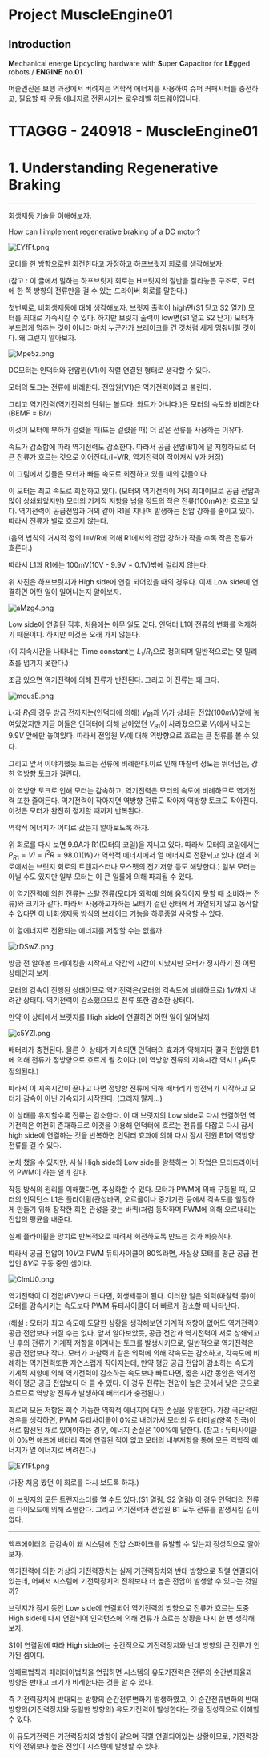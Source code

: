 # Project MuscleEngine01

## Introduction
**M**echanical energe **U**pcycling hardware with **S**uper **C**apacitor for **LE**gged robots / **ENGINE** no.**01**

머슬엔진은 보행 과정에서 버려지는 역학적 에너지를 사용하여 슈퍼 커패시터를 충전하고, 필요할 때 운동 에너지로 전환시키는 로우레벨 하드웨어입니다.

# TTAGGG - 240918 - MuscleEngine01

# 1. Understanding Regenerative Braking

---

회생제동 기술을 이해해보자.

[How can I implement regenerative braking of a DC motor?](https://electronics.stackexchange.com/questions/56186/how-can-i-implement-regenerative-braking-of-a-dc-motor/56187#56187)

![EYfFf.png](EYfFf.png)

모터를 한 방향으로만 회전한다고 가정하고 하프브릿지 회로를 생각해보자.

(참고 : 이 글에서 말하는 하프브릿지 회로는 H브릿지의 절반을 잘라놓은 구조로, 모터에 한 쪽 방향의 전류만을 걸 수 있는 드라이버 회로를 말한다.)

첫번째로, 비회생제동에 대해 생각해보자. 브릿지 출력이 high면(S1 닫고 S2 열기) 모터를 최대로 가속시킬 수 있다. 하지만 브릿지 출력이 low면(S1 열고 S2 닫기) 모터가 부드럽게 멈추는 것이 아니라 마치 누군가가 브레이크를 건 것처럼 세게 멈춰버릴 것이다. 왜 그런지 알아보자.

![Mpe5z.png](Mpe5z.png)

DC모터는 인덕터와 전압원(V1)이 직렬 연결된 형태로 생각할 수 있다.

모터의 토크는 전류에 비례한다. 전압원(V1)은 역기전력이라고 불린다.

그리고 역기전력(역기전력의 단위는 볼트다. 와트가 아니다.)은 모터의 속도와 비례한다(BEMF = B*l*v)

이것이 모터에 부하가 걸렸을 때(또는 걸렸을 때) 더 많은 전류를 사용하는 이유다.

속도가 감소함에 따라 역기전력도 감소한다. 따라서 공급 전압(B1)에 덜 저항하므로 더 큰 전류가 흐르는 것으로 이어진다.(I=V/R, 역기전력이 작아져서 V가 커짐)

이 그림에서 값들은 모터가 빠른 속도로 회전하고 있을 때의 값들이다.

이 모터는 최고 속도로 회전하고 있다. (모터의 역기전력이 거의 최대이므로 공급 전압과 많이 상쇄되었지만) 모터의 기계적 저항을 넘을 정도의 작은 전류(100mA)만 흐르고 있다. 역기전력이 공급전압과 거의 같아 R1을 지나며 발생하는 전압 강하를 줄이고 있다. 따라서 전류가 별로 흐르지 않는다.

(옴의 법칙의 거시적 정의 I=V/R에 의해 R1에서의 전압 강하가 작을 수록 작은 전류가 흐른다.)

따라서 L1과 R1에는 100mV(10V - 9.9V = 0.1V)밖에 걸리지 않는다.

위 사진은 하프브릿지가 High side에 연결 되어있을 때의 경우다. 이제 Low side에 연결하면 어떤 일이 일어나는지 알아보자.

![aMzg4.png](aMzg4.png)

Low side에 연결된 직후, 처음에는 아무 일도 없다. 인덕터 L1이 전류의 변화를 억제하기 때문이다. 하지만 이것은 오래 가지 않는다.

(이 지속시간을 나타내는 Time constant는 $L_1/R_1$으로 정의되며 일반적으로는 몇 밀리초를 넘기지 못한다.)

조금 있으면 역기전력에 의해 전류가 반전된다. 그리고 이 전류는 꽤 크다.

![mqusE.png](mqusE.png)

$L_1$과 $R_1$의 경우 방금 전까지는(인덕터에 의해) $V_{B1}$과 $V_1$가 상쇄된 전압($100mV$)앞에 놓여있었지만 지금 이들은 인덕터에 의해 남아있던 $V_{B1}$이 사라졌으므로 $V_1$에서 나오는 $9.9V$ 앞에만 놓여있다. 따라서 전압원 $V_1$에 대해 역방향으로 흐르는 큰 전류를 볼 수 있다.

그리고 앞서 이야기했듯 토크는 전류에 비례한다.이로 인해 마찰력 정도는 뛰어넘는, 강한 역방향 토크가 걸린다.

이 역방향 토크로 인해 모터는 감속하고, 역기전력은 모터의 속도에 비례하므로 역기전력 또한 줄어든다. 역기전력이 작아지면 역방향 전류도 작아져 역방향 토크도 작아진다. 이것은 모터가 완전히 정지할 때까지 반복된다.

역학적 에너지가 어디로 갔는지 알아보도록 하자.

위 회로를 다시 보면 9.9A가 R1(모터의 코일)을 지나고 있다. 따라서 모터의 코일에서는 $P_{R1} = VI = I^2R = 98.01(W)$가 역학적 에너지에서 열 에너지로 전환되고 있다.(실제 회로에서는 브릿지 회로의 트랜지스터나 모스펫의 전기저항 등도 해당한다.) 일부 모터는 아닐 수도 있지만 일부 모터는 이 큰 일률에 의해 파괴될 수 있다.

이 역기전력에 의한 전류는 스탈 전류(모터가 외력에 의해 움직이지 못할 때 소비하는 전류)와 크기가 같다. 따라서 사용하고자하는 모터가 걸린 상태에서 과열되지 않고 동작할 수 있다면 이 비회생제동 방식의 브레이크 기능을 하루종일 사용할 수 있다.

이 열에너지로 전환되는 에너지를 저장할 수는 없을까.

![rDSwZ.png](rDSwZ.png)

방금 전 알아본 브레이킹을 시작하고 약간의 시간이 지났지만 모터가 정지하기 전 어떤 상태인지 보자.

모터의 감속이 진행된 상태이므로 역기전력은(모터의 각속도에 비례하므로) $1V$까지 내려간 상태다. 역기전력이 감소했으므로 전류 또한 감소한 상태다.

만약 이 상태에서 브릿지를 High side에 연결하면 어떤 일이 일어날까.

![c5YZl.png](c5YZl.png)

배터리가 충전된다. 물론 이 상태가 지속되면 인덕터의 효과가 약해지다 결국 전압원 B1에 의해 전류가 정방향으로 흐르게 될 것이다.(이 역방향 전류의 지속시간 역시 $L_1/R_1$로 정의된다.)

따라서 이 지속시간이 끝나고 나면 정방향 전류에 의해 배터리가 방전되기 시작하고 모터가 감속이 아닌 가속되기 시작한다. (그러지 말자…)

이 상태를 유지할수록 전류는 감소한다. 이 때 브릿지의 Low side로 다시 연결하면 역기전력은 여전히 존재하므로 이것을 이용해 인덕터에 흐르는 전류를 다잡고 다시 잠시 high side에 연결하는 것을 반복하면 인덕터 효과에 의해 다시 잠시 전원 B1에 역방향 전류를 걸 수 있다.

눈치 챘을 수 있지만, 사실 High side와 Low side를 왕복하는 이 작업은 모터드라이버의 PWM이 하는 일과 같다.

작동 방식의 원리를 이해했다면, 추상화할 수 있다. 모터가 PWM에 의해 구동될 때, 모터의 인덕턴스 L1은 플라이휠(관성바퀴, 오르골이나 증기기관 등에서 각속도를 일정하게 만들기 위해 장착한 회전 관성을 갖는 바퀴)처럼 동작하며 PWM에 의해 오르내리는 전압의 평균을 내준다.

실제 플라이휠을 망치로 반복적으로 때려서 회전하도록 만드는 것과 비슷하다.

따라서 공급 전압이 $10V$고 PWM 듀티사이클이 80%라면, 사실상 모터를 평균 공급 전압인 $8V$로 구동 중인 셈이다.

![CImU0.png](CImU0.png)

역기전력이 이 전압(8V)보다 크다면, 회생제동이 된다. 이러한 일은 외력(마찰력 등)이 모터를 감속시키는 속도보다 PWM 듀티사이클이 더 빠르게 감소할 때 나타난다.

(해설 : 모터가 최고 속도에 도달한 상황을 생각해보면 기계적 저항이 없어도 역기전력이 공급 전압보다 커질 수는 없다. 앞서 알아보았듯, 공급 전압과 역기전력이 서로 상쇄되고 난 후의 전류가 기계적 저항을 이겨내는 토크를 발생시키므로, 일반적으로 역기전력은 공급 전압보다 작다.
모터가 마찰력과 같은 외력에 의해 각속도는 감소하고, 각속도에 비례하는 역기전력또한 자연스럽게 작아지는데, 만약 평균 공급 전압이 감소하는 속도가 기계적 저항에 의해 역기전력이 감소하는 속도보다 빠르다면, 짧은 시간 동안은 역기전력이 평균 공급 전압보다 더 클 수 있다.
이 경우 전류는 전압이 높은 곳에서 낮은 곳으로 흐르므로 역방향 전류가 발생하여 배터리가 충전된다.)

회로의 모든 저항은 회수 가능한 역학적 에너지에 대한 손실을 유발한다. 가장 극단적인 경우를 생각하면, PWM 듀티사이클이 0%로 내려가서 모터의 두 터미널(양쪽 전극)이 서로 합선된 채로 있어야하는 경우, 에너지 손실은 100%에 달한다. (참고 : 듀티사이클이 0%면 애초에 배터리 쪽에 연결된 적이 없고 모터의 내부저항을 통해 모든 역학적 에너지가 열 에너지로 버려진다.)

![EYfFf.png](EYfFf.png)

(가장 처음 봤던 이 회로를 다시 보도록 하자.)

이 브릿지의 모든 트랜지스터를 열 수도 있다.(S1 열림, S2 열림) 이 경우 인덕터의 전류는 다이오드에 의해 소멸한다. 그리고 역기전력과 전압원 B1 모두 전류를 발생시킬 길이 없다.

---

액추에이터의 급감속이 왜 시스템에 전압 스파이크를 유발할 수 있는지 정성적으로 알아보자.

역기전력에 의한 가상의 기전력장치는 실제 기전력장치와 반대 방향으로 직렬 연결되어있는데, 어째서 시스템에 기전력장치의 전위보다 더 높은 전압이 발생할 수 있다는 것일까?

브릿지가 잠시 동안 Low side에 연결되어 역기전력의 방향으로 전류가 흐르는 도중 High side에 다시 연결되어 인덕턴스에 의해 전류가 흐르는 상황을 다시 한 번 생각해보자.

S1이 연결됨에 따라 High side에는 순간적으로 기전력장치와 반대 방향의 큰 전류가 인가된 셈이다.

앙페르법칙과 페러데이법칙을 연립하면 시스템의 유도기전력은 전류의 순간변화율과 방향은 반대고 크기가 비례한다는 것을 알 수 있다.

즉 기전력장치에 반대되는 방향의 순간전류변화가 발생하였고, 이 순간전류변화의 반대방향의(기전력장치와 동일한 방향의) 유도기전력이 발생한다는 것을 정성적으로 이해할 수 있다.

이 유도기전력은 기전력장치와 방향이 같으며 직렬 연결되어있는 상황이므로, 기전력장치의 전위보다 높은 전압이 시스템에 발생할 수 있다.
